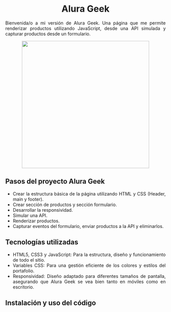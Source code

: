 <h1 align = "center">Alura Geek</h1>
<p align = "justify">Bienvenida/o a mi versión de Alura Geek. Una página que me permite renderizar productos utilizando JavaScript, desde una API simulada y capturar productos desde un formulario.</p>
<div align = "center">
  <img src = ""C:\Users\Nina\OneDrive\Escritorio\G7 ONE\Formación Especialización\Challenge  Portafolio\Portafolio\assets\img\Challenge Alura Geek.jpeg"  width = 400px/>
</div>
<h2>Pasos del proyecto Alura Geek</h2>
<ul>
  <li align = "justify">Crear la estructura básica de la página utilizando HTML y CSS (Header, main y footer).</li>
  <li align = "justify">Crear sección de productos y sección formulario.</li>
  <li align = "justify">Desarrollar la responsividad.</li>
  <li align = "justify">Simular una API.</li>
  <li align = "justify">Renderizar productos.</li>
  <li align = "justify">Capturar eventos del formulario, enviar productos a la API y eliminarlos.</li>
</ul>
<h2>Tecnologías utilizadas</h2>
<ul>
  <li align="justify">HTML5, CSS3 y JavaScript: Para la estructura, diseño y funcionamiento de todo el sitio.</li>
  <li align ="justify">Variables CSS: Para una gestión eficiente de los colores y estilos del portafolio.</li>
  <li align ="justify">Responsividad: Diseño adaptado para diferentes tamaños de pantalla, asegurando que Alura Geek se vea bien tanto en móviles como en escritorio.</li>
</ul>
<h2>Instalación y uso del código</h2>
<p align ="justify"></p>
<p align = "justify"></p>
